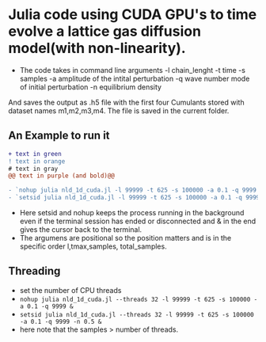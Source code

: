 # Julia code using CUDA GPU's to time evolve a lattice gas diffusion model(with non-linearity).

- The code takes in command line arguments
  -l chain_lenght
  -t time
  -s samples
  -a amplitude of the intital perturbation
  -q wave number mode of initial perturbation
  -n equilibrium density
  
And saves the output as .h5 file with the first four Cumulants stored with dataset names m1,m2,m3,m4. The file is saved in the current folder.


## An Example to run it 

```diff
+ text in green
! text in orange
# text in gray
@@ text in purple (and bold)@@

- `nohup julia nld_1d_cuda.jl -l 99999 -t 625 -s 100000 -a 0.1 -q 9999 &` 
- `setsid julia nld_1d_cuda.jl -l 99999 -t 625 -s 100000 -a 0.1 -q 9999 &`
```

- Here setsid and nohup keeps the process running in the background even if the terminal session has ended or disconnected and & in the end gives the cursor back to the terminal.
- The argumens are positional so the position matters and is in the specific order l,tmax,samples, total_samples.

## Threading
- set the number of CPU threads
- `nohup julia nld_1d_cuda.jl --threads 32 -l 99999 -t 625 -s 100000 -a 0.1 -q 9999 &`
- `setsid julia nld_1d_cuda.jl --threads 32 -l 99999 -t 625 -s 100000 -a 0.1 -q 9999 -n 0.5 &`
- here note that the samples > number of threads.
